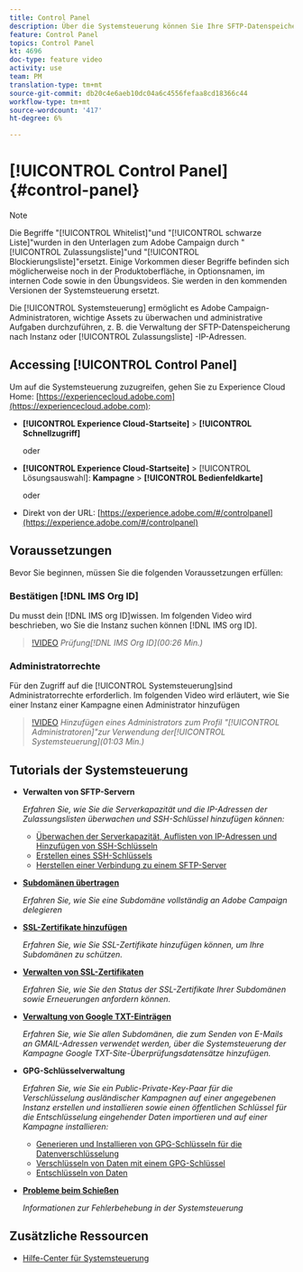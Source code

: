 ```yaml
---
title: Control Panel
description: Über die Systemsteuerung können Sie Ihre SFTP-Datenspeicherung nach Instanz und Zulassungsliste-IP-Adressen überwachen und verwalten.
feature: Control Panel
topics: Control Panel
kt: 4696
doc-type: feature video
activity: use
team: PM
translation-type: tm+mt
source-git-commit: db20c4e6aeb10dc04a6c4556fefaa8cd18366c44
workflow-type: tm+mt
source-wordcount: '417'
ht-degree: 6%

---
```



# [!UICONTROL Control Panel] {#control-panel}

>[!NOTE]
>
>Die Begriffe &quot;[!UICONTROL Whitelist]&quot;und &quot;[!UICONTROL schwarze Liste]&quot;wurden in den Unterlagen zum Adobe Campaign durch &quot;[!UICONTROL Zulassungsliste]&quot;und &quot;[!UICONTROL Blockierungsliste]&quot;ersetzt. Einige Vorkommen dieser Begriffe befinden sich möglicherweise noch in der Produktoberfläche, in Optionsnamen, im internen Code sowie in den Übungsvideos. Sie werden in den kommenden Versionen der Systemsteuerung ersetzt.

Die [!UICONTROL Systemsteuerung] ermöglicht es Adobe Campaign-Administratoren, wichtige Assets zu überwachen und administrative Aufgaben durchzuführen, z. B. die Verwaltung der SFTP-Datenspeicherung nach Instanz oder [!UICONTROL Zulassungsliste] -IP-Adressen.

## Accessing [!UICONTROL Control Panel]

Um auf die Systemsteuerung zuzugreifen, gehen Sie zu Experience Cloud Home: [https://experiencecloud.adobe.com](https://experiencecloud.adobe.com):

* **[!UICONTROL Experience Cloud-Startseite]** > **[!UICONTROL Schnellzugriff]**

   oder
* **[!UICONTROL Experience Cloud-Startseite]** > [!UICONTROL Lösungsauswahl]: **Kampagne** > **[!UICONTROL Bedienfeldkarte]**

   oder

* Direkt von der URL: [https://experience.adobe.com/#/controlpanel](https://experience.adobe.com/#/controlpanel)

## Voraussetzungen

Bevor Sie beginnen, müssen Sie die folgenden Voraussetzungen erfüllen:

### Bestätigen [!DNL IMS Org ID]

Du musst dein [!DNL IMS org ID]wissen. Im folgenden Video wird beschrieben, wo Sie die Instanz suchen können [!DNL IMS org ID].

>[!VIDEO](https://video.tv.adobe.com/v/27183?quality=12)
*Prüfung[!DNL IMS Org ID](00:26 Min.)*

### Administratorrechte

Für den Zugriff auf die [!UICONTROL Systemsteuerung]sind Administratorrechte erforderlich.
Im folgenden Video wird erläutert, wie Sie einer Instanz einer Kampagne einen Administrator hinzufügen

>[!VIDEO](https://video.tv.adobe.com/v/27147?quality=12)
*Hinzufügen eines Administrators zum Profil &quot;[!UICONTROL Administratoren]&quot;zur Verwendung der[!UICONTROL Systemsteuerung](01:03 Min.)*

## Tutorials der Systemsteuerung

* **Verwalten von SFTP-Servern**

   *Erfahren Sie, wie Sie die Serverkapazität und die IP-Adressen der Zulassungslisten überwachen und SSH-Schlüssel hinzufügen können:*

   * [Überwachen der Serverkapazität, Auflisten von IP-Adressen und Hinzufügen von SSH-Schlüsseln](/help/administrating/control-panel/monitoring-server-capacity-allow-listing-adding-ssh-key.md)
   * [Erstellen eines SSH-Schlüssels](/help/administrating/control-panel/generate-ssh-key.md)
   * [Herstellen einer Verbindung zu einem SFTP-Server](/help/administrating/control-panel/connect-to-sftp-server.md)
* **[Subdomänen übertragen](/help/administrating/control-panel/subdomain-delegation.md)**

   *Erfahren Sie, wie Sie eine Subdomäne vollständig an Adobe Campaign delegieren*
* **[SSL-Zertifikate hinzufügen](/help/administrating/control-panel/adding-ssl-certificates.md)**

   *Erfahren Sie, wie Sie SSL-Zertifikate hinzufügen können, um Ihre Subdomänen zu schützen.*
* **[Verwalten von SSL-Zertifikaten](/help/administrating/control-panel/managing-ssl-certificates.md)**

   *Erfahren Sie, wie Sie den Status der SSL-Zertifikate Ihrer Subdomänen sowie Erneuerungen anfordern können.*
* **[Verwaltung von Google TXT-Einträgen](/help/administrating/control-panel/google-txt-record-management.md)**

   *Erfahren Sie, wie Sie allen Subdomänen, die zum Senden von E-Mails an GMAIL-Adressen verwendet werden, über die Systemsteuerung der Kampagne Google TXT-Site-Überprüfungsdatensätze hinzufügen.*

* **GPG-Schlüsselverwaltung**

   *Erfahren Sie, wie Sie ein Public-Private-Key-Paar für die Verschlüsselung ausländischer Kampagnen auf einer angegebenen Instanz erstellen und installieren sowie einen öffentlichen Schlüssel für die Entschlüsselung eingehender Daten importieren und auf einer Kampagne installieren:*

   * [Generieren und Installieren von GPG-Schlüsseln für die Datenverschlüsselung](./gpg-key-management/generating-and-installing-gpg-keys-for-data-encryption.md)
   * [Verschlüsseln von Daten mit einem GPG-Schlüssel](./gpg-key-management/using-a-gpg-key-to-encrypt-data.md)
   * [Entschlüsseln von Daten](./gpg-key-management/decrypting-data.md)

* **[Probleme beim Schießen](/help/administrating/control-panel/trouble-shooting.md)**

   *Informationen zur Fehlerbehebung in der Systemsteuerung*

## Zusätzliche Ressourcen

* [Hilfe-Center für Systemsteuerung](https://docs.adobe.com/content/help/de-DE/control-panel/using/control-panel-home.html)

